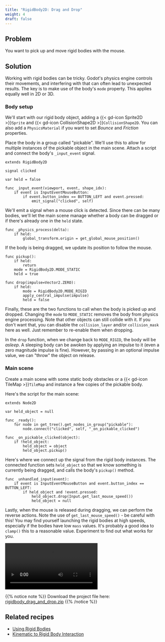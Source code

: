 ```yaml
---
title: "RigidBody2D: Drag and Drop"
weight: 4
draft: false
---
```


## Problem

You want to pick up and move rigid bodies with the mouse.

## Solution

Working with rigid bodies can be tricky. Godot's physics engine controls their movements, and interfering with that can often lead to unexpected results. The key is to make use of the body's `mode` property. This applies equally well in 2D or 3D.

### Body setup

We'll start with our rigid body object, adding a {{< gd-icon Sprite2D >}}`Sprite` and {{< gd-icon CollisionShape2D >}}`CollisionShape2D`. You can also add a `PhysicsMaterial` if you want to set _Bounce_ and _Friction_ properties.

Place the body in a group called "pickable". We'll use this to allow for multiple instances of the pickable object in the main scene. Attach a script and connect the body's `_input_event` signal.

```gdscript
extends RigidBody2D

signal clicked

var held = false

func _input_event(viewport, event, shape_idx):
    if event is InputEventMouseButton:
        if event.button_index == BUTTON_LEFT and event.pressed:
            emit_signal("clicked", self)
```

We'll emit a signal when a mouse click is detected. Since there can be many bodies, we'll let the main scene manage whether a body can be dragged or if there's already one in the `held` state.

```gdscript
func _physics_process(delta):
    if held:
        global_transform.origin = get_global_mouse_position()
```

If the body is being dragged, we update its position to follow the mouse.

```gdscript
func pickup():
    if held:
        return
    mode = RigidBody2D.MODE_STATIC
    held = true

func drop(impulse=Vector2.ZERO):
    if held:
        mode = RigidBody2D.MODE_RIGID
        apply_central_impulse(impulse)
        held = false
```

Finally, these are the two functions to call when the body is picked up and dropped. Changing the `mode` to `MODE_STATIC` removes the body from physics engine processing. Note that other objects can still collide with it. If you don't want that, you can disable the `collision_layer` and/or `collision_mask` here as well. Just remember to re-enable them when dropping.

In the `drop` function, when we change back to `MODE_RIGID`, the body will be _asleep_. A sleeping body can be awoken by applying an impulse to it (even a zero magnitude impulse is fine). However, by passing in an optional impulse value, we can "throw" the object on release.

### Main scene

Create a main scene with some static body obstacles or a {{< gd-icon TileMap >}}`TileMap` and instance a few copies of the pickable body.

Here's the script for the main scene:

```gdscript
extends Node2D

var held_object = null

func _ready():
    for node in get_tree().get_nodes_in_group("pickable"):
        node.connect("clicked", self, "_on_pickable_clicked")

func _on_pickable_clicked(object):
    if !held_object:
        held_object = object
        held_object.pickup()
```

Here's where we connect up the signal from the rigid body instances. The connected function sets `held_object` so that we know something is currently being dragged, and calls the body's `pickup()` method.

```gdscript
func _unhandled_input(event):
    if event is InputEventMouseButton and event.button_index == BUTTON_LEFT:
        if held_object and !event.pressed:
            held_object.drop(Input.get_last_mouse_speed())
            held_object = null
```

Lastly, when the mouse is released during dragging, we can perform the reverse actions. Note the use of `get_last_mouse_speed()` - be careful with this! You may find yourself launching the rigid bodies at high speeds, especially if the bodies have low `mass` values. It's probably a good idea to `clamp()` this to a reasonable value. Experiment to find out what works for you.

<video controls src="/godot_recipes/3.x/img/rbody_drag.webm"></video>

{{% notice note %}}
Download the project file here: [rigidbody_drag_and_drop.zip](/godot_recipes/3.x/files/rigidbody_drag_and_drop.zip)
{{% /notice %}}

## Related recipes

- [Using Rigid Bodies](/godot_recipes/3.x/physics/godot3_kyn_rigidbody1/)
- [Kinematic to Rigid Body Interaction](/godot_recipes/3.x/physics/kinematic_to_rigidbody/)